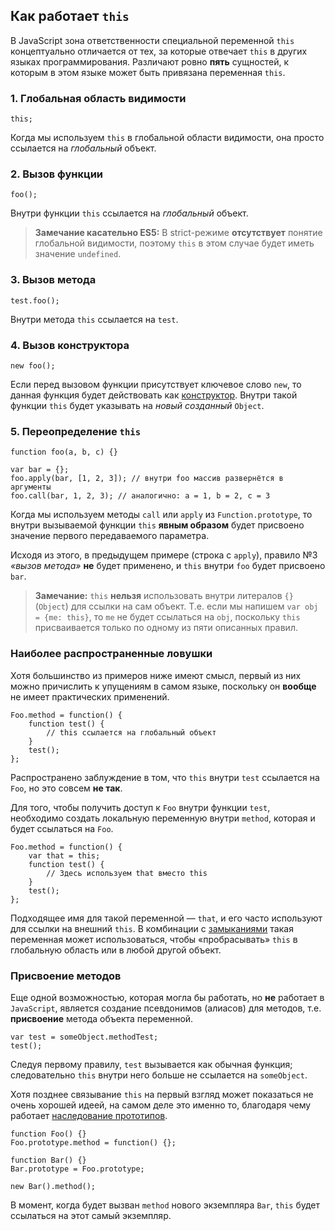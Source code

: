 ## Как работает `this`

В JavaScript зона ответственности специальной переменной `this` концептуально отличается от тех, за которые отвечает `this` в других языках программирования. Различают ровно **пять** сущностей, к которым в этом языке может быть привязана переменная `this`.

### 1. Глобальная область видимости

    this;

Когда мы используем `this` в глобальной области видимости, она просто ссылается на *глобальный* объект.

### 2. Вызов функции

    foo();

Внутри функции `this` ссылается на *глобальный* объект.

> **Замечание касательно ES5:** В strict-режиме **отсутствует** понятие глобальной видимости, поэтому `this` в этом случае будет иметь значение `undefined`.

### 3. Вызов метода

    test.foo();

Внутри метода `this` ссылается на `test`.

### 4. Вызов конструктора

    new foo();

Если перед вызовом функции присутствует ключевое слово `new`, то данная функция будет действовать как [конструктор](#function.constructors). Внутри такой функции `this` будет указывать на *новый созданный* `Object`.

### 5. Переопределение `this`

    function foo(a, b, c) {}

    var bar = {};
    foo.apply(bar, [1, 2, 3]); // внутри foo массив развернётся в аргументы
    foo.call(bar, 1, 2, 3); // аналогично: a = 1, b = 2, c = 3

Когда мы используем методы `call` или `apply` из `Function.prototype`, то внутри вызываемой функции `this` **явным образом** будет присвоено значение первого передаваемого параметра.

Исходя из этого, в предыдущем примере (строка с `apply`), правило №3 *«вызов метода»* **не** будет применено, и `this` внутри `foo` будет присвоено `bar`.

> **Замечание:** `this` **нельзя** использовать внутри литералов `{}` (`Object`) для ссылки на сам объект. Т.е. если мы напишем `var obj = {me: this}`, то `me` не будет ссылаться на `obj`, поскольку `this` присваивается только по одному из пяти описанных правил.

### Наиболее распространенные ловушки

Хотя большинство из примеров ниже имеют смысл, первый из них можно причислить к упущениям в самом языке, поскольку он **вообще** не имеет практических применений.

    Foo.method = function() {
        function test() {
            // this ссылается на глобальный объект
        }
        test();
    };

Распространено заблуждение в том, что `this` внутри `test` ссылается на `Foo`, но это совсем **не так**.

Для того, чтобы получить доступ к `Foo` внутри функции `test`, необходимо создать локальную переменную внутри `method`, которая и будет ссылаться на `Foo`.

    Foo.method = function() {
        var that = this;
        function test() {
            // Здесь используем that вместо this
        }
        test();
    };

Подходящее имя для такой переменной — `that`, и его часто используют для ссылки на внешний `this`. В комбинации с [замыканиями](#function.closures) такая переменная может использоваться, чтобы «пробрасывать» `this` в глобальную область или в любой другой объект.

### Присвоение методов

Еще одной возможностью, которая могла бы работать, но **не** работает в `JavaScript`, является создание псевдонимов (алиасов) для методов, т.е. **присвоение** метода объекта переменной.

    var test = someObject.methodTest;
    test();

Следуя первому правилу, `test` вызывается как обычная функция; следовательно `this` внутри него больше не ссылается на `someObject`.

Хотя позднее связывание `this` на первый взгляд может показаться не очень хорошей идеей, на самом деле это именно то, благодаря чему работает [наследование прототипов](#object.prototype).

    function Foo() {}
    Foo.prototype.method = function() {};

    function Bar() {}
    Bar.prototype = Foo.prototype;

    new Bar().method();

В момент, когда будет вызван `method` нового экземпляра `Bar`, `this` будет ссылаться на этот самый экземпляр.

